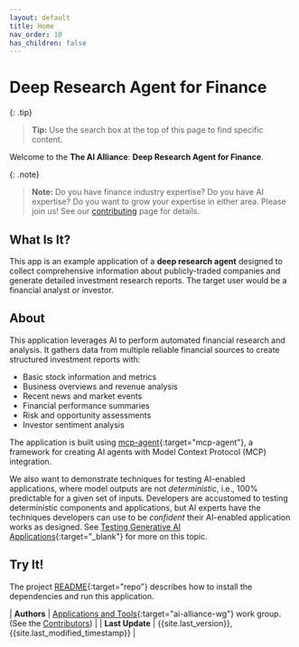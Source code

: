 ```yaml
---
layout: default
title: Home
nav_order: 10
has_children: false
---
```


# Deep Research Agent for Finance

{: .tip}
> **Tip:** Use the search box at the top of this page to find specific content.

Welcome to the **The AI Alliance**: **Deep Research Agent for Finance**. 

{: .note}
> **Note:** Do you have finance industry expertise? Do you have AI expertise? Do you want to grow your expertise in either area. Please join us! See our [contributing]({{site.baseurl}}/contributing) page for details.

## What Is It?

This app is an example application of a **deep research agent** designed to collect comprehensive information about publicly-traded companies and generate detailed investment research reports. The target user would be a financial analyst or investor.

## About

This application leverages AI to perform automated financial research and analysis. It gathers data from multiple reliable financial sources to create structured investment reports with:

- Basic stock information and metrics
- Business overviews and revenue analysis
- Recent news and market events
- Financial performance summaries
- Risk and opportunity assessments
- Investor sentiment analysis

The application is built using [mcp-agent](https://github.com/lastmile-ai/mcp-agent){:target="mcp-agent"}, a framework for creating AI agents with Model Context Protocol (MCP) integration.

We also want to demonstrate techniques for testing AI-enabled applications, where model outputs are not _deterministic_, i.e., 100% predictable for a given set of inputs. Developers are accustomed to testing deterministic components and applications, but AI experts have the techniques developers can use to be _confident_ their AI-enabled application works as designed. See [Testing Generative AI Applications](https://the-ai-alliance.github.io/ai-application-testing/){:target="_blank"} for more on this topic.

## Try It!

The project [README](https://github.com/The-AI-Alliance/deep-research-agent-for-finance){:target="repo"} describes how to install the dependencies and run this application.

| **Authors**     | [Applications and Tools](https://thealliance.ai/focus-areas/applications-and-tools){:target="ai-alliance-wg"} work group. (See the [Contributors]({{site.baseurl}}/contributing/#contributors)) |
| **Last Update** | {{site.last_version}}, {{site.last_modified_timestamp}} |

